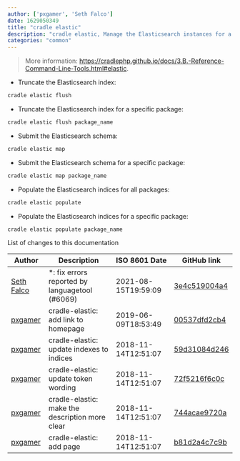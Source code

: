 ```yaml
---
author: ['pxgamer', 'Seth Falco']
date: 1629050349
title: "cradle elastic"
description: "cradle elastic, Manage the Elasticsearch instances for a Cradle instance."
categories: "common"
---
```

> More information: <https://cradlephp.github.io/docs/3.B.-Reference-Command-Line-Tools.html#elastic>.

- Truncate the Elasticsearch index:

```bash
cradle elastic flush
```

- Truncate the Elasticsearch index for a specific package:

```bash
cradle elastic flush package_name
```

- Submit the Elasticsearch schema:

```bash
cradle elastic map
```

- Submit the Elasticsearch schema for a specific package:

```bash
cradle elastic map package_name
```

- Populate the Elasticsearch indices for all packages:

```bash
cradle elastic populate
```

- Populate the Elasticsearch indices for a specific package:

```bash
cradle elastic populate package_name
```
List of changes to this documentation


Author | Description | ISO 8601 Date | GitHub link
------|-----|-----|-----
[Seth Falco](mailto:seth@falco.fun) | *: fix errors reported by languagetool (#6069) | 2021-08-15T19:59:09 | [3e4c519004a4](https://github.com/tldr-pages/tldr/commit/3e4c519004a471c861cdc609fd7239ee3355671c)
[pxgamer](mailto:owzie123@gmail.com) | cradle-elastic: add link to homepage | 2019-06-09T18:53:49 | [00537dfd2cb4](https://github.com/tldr-pages/tldr/commit/00537dfd2cb465e77e2f2fc99b10152601360f38)
[pxgamer](mailto:owzie123@gmail.com) | cradle-elastic: update indexes to indices | 2018-11-14T12:51:07 | [59d31084d246](https://github.com/tldr-pages/tldr/commit/59d31084d2461b105a97444398f07cf04884b06b)
[pxgamer](mailto:owzie123@gmail.com) | cradle-elastic: update token wording | 2018-11-14T12:51:07 | [72f5216f6c0c](https://github.com/tldr-pages/tldr/commit/72f5216f6c0c51ad91e523841b392b93ecc55cfc)
[pxgamer](mailto:owzie123@gmail.com) | cradle-elastic: make the description more clear | 2018-11-14T12:51:07 | [744acae9720a](https://github.com/tldr-pages/tldr/commit/744acae9720a1a70a45764a675484f2964b10af6)
[pxgamer](mailto:owzie123@gmail.com) | cradle-elastic: add page | 2018-11-14T12:51:07 | [b81d2a4c7c9b](https://github.com/tldr-pages/tldr/commit/b81d2a4c7c9b7909726b06b7cefc659a1f388e2d)

